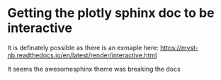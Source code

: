 # Getting the plotly sphinx doc to be interactive
It is definately possible as there is an exmaple here:
https://myst-nb.readthedocs.io/en/latest/render/interactive.html

It seems the awesomesphinx theme was breaking the docs